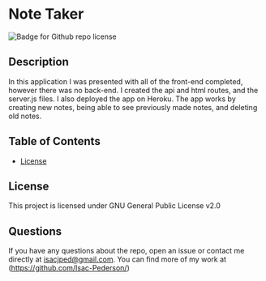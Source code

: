 # Note Taker
  ![Badge for Github repo license](https://img.shields.io/badge/NoteTaker%20-IsacPederson-green)
 

## Description

In this application I was presented with all of the front-end completed, however there was no back-end. I created the api and html routes, and the server.js files. I also deployed the app on Heroku. The app works by creating new notes, being able to see previously made notes, and deleting old notes. 


## Table of Contents

* [License](#license)

## License
 This project is licensed under GNU General Public License v2.0


## Questions
 If you have any questions about the repo, open an issue or contact me directly at isacjped@gmail.com. You can find more of my work at (https://github.com/Isac-Pederson/)